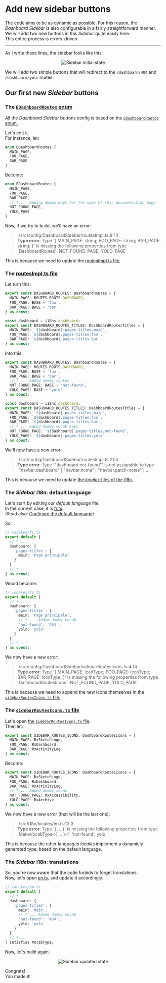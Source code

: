 # Add new sidebar buttons

The code aims to be as dynamic as possible. For this reason, the _Dashboard Sidebar_ is also configurable in a fairly straightforward manner.  
We will add two new buttons in this _Sidebar_ quite easily here.  
This entire process is errors-driven.

---

As I write these lines, the sidebar looks like this:

<p align="center"><img src="./Assets/01.add-new-sidebar-buttons/sidebar-initial-state.png" alt="Sidebar initial state"/></p>

We will add two simple buttons that will redirect to the `/dashboard/404` and `/dashboard/yolo` routes.

## Our first new _Sidebar_ buttons

### The [`EDashboardRoutes` enum](/src/config/DashboardSidebar/utils/RoutesMapping.ts)

All the _Dashboard Sidebar_ buttons config is based on the [`EDashboardRoutes` enum.](/src/config/DashboardSidebar/utils/RoutesMapping.ts)

Let's edit it.  
For instance, let:

```ts
enum EDashboardRoutes {
  MAIN_PAGE,
  FOO_PAGE,
  BAR_PAGE
}
```

Become:

```ts
enum EDashboardRoutes {
  MAIN_PAGE,
  FOO_PAGE,
  BAR_PAGE,
  // * ... Adding dummy keys for the sake of this documentation page
  NOT_FOUND_PAGE,
  YOLO_PAGE
}
```

Now, if we try to build, we'll have an error:

> ./src/config/DashboardSidebar/routesImpl.ts:8:14  
> **Type error**: Type '{ MAIN_PAGE: string; FOO_PAGE: string; BAR_PAGE: string; }' is missing the following properties from type 'DashboardRoutes':
> NOT_FOUND_PAGE, YOLO_PAGE

This is because we need to update the [routesImpl.ts file.](/src/config/DashboardSidebar/routesImpl.ts)

### The [routesImpl.ts file](/src/config/DashboardSidebar/routesImpl.ts)

Let turn this:

```ts
export const DASHBOARD_ROUTES: DashboardRoutes = {
  MAIN_PAGE: ROUTES_ROOTS.DASHBOARD,
  FOO_PAGE: BASE + 'foo',
  BAR_PAGE: BASE + 'bar'
} as const;

const dashboard = i18ns.dashboard;
export const DASHBOARD_ROUTES_TITLES: DashboardRoutesTitles = {
  MAIN_PAGE: `${dashboard}.pages-titles.main`,
  FOO_PAGE: `${dashboard}.pages-titles.foo`,
  BAR_PAGE: `${dashboard}.pages-titles.bar`
} as const;
```

Into this:

```ts
export const DASHBOARD_ROUTES: DashboardRoutes = {
  MAIN_PAGE: ROUTES_ROOTS.DASHBOARD,
  FOO_PAGE: BASE + 'foo',
  BAR_PAGE: BASE + 'bar',
  // * ... Added dummy routes
  NOT_FOUND_PAGE: BASE + 'not-found',
  YOLO_PAGE: BASE + 'yolo'
} as const;

const dashboard = i18ns.dashboard;
export const DASHBOARD_ROUTES_TITLES: DashboardRoutesTitles = {
  MAIN_PAGE: `${dashboard}.pages-titles.main`,
  FOO_PAGE: `${dashboard}.pages-titles.foo`,
  BAR_PAGE: `${dashboard}.pages-titles.bar`,
  // * ... Added dummy vocab keys
  NOT_FOUND_PAGE: `${dashboard}.pages-titles.not-found`,
  YOLO_PAGE: `${dashboard}.pages-titles.yolo`
} as const;
```

We'll now have a new error:

> ./src/config/DashboardSidebar/routesImpl.ts:21:3  
> **Type error**: Type '"dashboard.not-found"' is not assignable to type '"navbar.dashboard" | "navbar.home" | "navbar.patch-notes" | ...

This is because we need to update [the _locales_ files of the i18n.](/src/i18n/locales/)

### The _Sidebar_ i18n: default language

Let's start by editing our _default language_ file.  
In the current case, it is [fr.ts](/src/i18n/locales/fr.ts).  
(Read also: [Configure the default language](/doc/i18n/01.configure-default-language.md))

So:

```ts
// locales/fr.ts
export default {
  // * ...
  dashboard: {
    'pages-titles': {
      main: 'Page principale'
    }
  }
  // * ...
} as const;
```

Would become:

```ts
// locales/fr.ts
export default {
  // * ...
  dashboard: {
    'pages-titles': {
      main: 'Page principale',
      // * ... Added dummy vocab
      'not-found': '404',
      yolo: 'yolo'
    }
  }
  // * ...
} as const;
```

We now have a new error:

> ./src/config/DashboardSidebar/sidebarRoutesIcons.ts:4:14  
> **Type error**: Type '{ MAIN_PAGE: IconType; FOO_PAGE: IconType; BAR_PAGE: IconType; }' is missing the following properties from type
> 'DashboardRoutesIcons': NOT_FOUND_PAGE, YOLO_PAGE

This is because we need to append the new icons themselves in the [`sidebarRoutesIcons.ts` file.](/src/config/DashboardSidebar/sidebarRoutesIcons.ts)

### The [`sidebarRoutesIcons.ts` file](/src/config/DashboardSidebar/sidebarRoutesIcons.ts)

Let's open [the `sidebarRoutesIcons.ts` file](/src/config/DashboardSidebar/sidebarRoutesIcons.ts).  
Then let:

```ts
export const SIDEBAR_ROUTES_ICONS: DashboardRoutesIcons = {
  MAIN_PAGE: RxSketchLogo,
  FOO_PAGE: RxDashboard,
  BAR_PAGE: RxActivityLog
} as const;
```

Become:

```ts
export const SIDEBAR_ROUTES_ICONS: DashboardRoutesIcons = {
  MAIN_PAGE: RxSketchLogo,
  FOO_PAGE: RxDashboard,
  BAR_PAGE: RxActivityLog,
  // * ... Added dummy icons
  NOT_FOUND_PAGE: RxAccessibility,
  YOLO_PAGE: RxArchive
} as const;
```

We now have a new error (that will be the last one):

> ./src/i18n/locales/en.ts:13:3  
> **Type error**: Type '{ ... }' is missing the following properties from type 'MakeVocabType<{ ... }>': 'not-found', yolo

This is because the other languages _locales_ implement a dynamicly generated type, based on the default language.

### The _Sidebar_ i18n: translations

So, you're now aware that the code forbids to forget translations.  
Now, let's open [en.ts](/src/i18n/locales/en.ts), and update it accordingly.

```ts
// locales/en.ts
export default {
  // * ...
  dashboard: {
    'pages-titles': {
      main: 'Main',
      // * ... Added dummy vocab
      'not-found': '404',
      yolo: 'yolo'
    }
  }
  // * ...
} satisfies VocabType;
```

Now, let's build again.

<p align="center"><img src="./Assets/01.add-new-sidebar-buttons/sidebar-updated-state.png" alt="Sidebar updated state"/></p>

Congrats!  
You made it!

